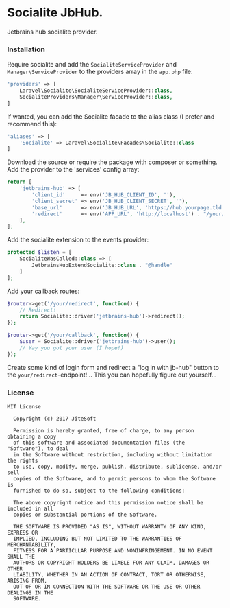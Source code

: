 # Socialite JbHub.
Jetbrains hub socialite provider.

### Installation
Require socialite and add the `SocialiteServiceProvider` and `Manager\ServiceProvider` to the providers array in the `app.php` file:

```php
'providers' => [
    Laravel\Socialite\SocialiteServiceProvider::class,
    SocialiteProviders\Manager\ServiceProvider::class,
]
```

If wanted, you can add the Socialite facade to the alias class (I prefer and recommend this):

```php
'aliases' => [
    'Socialite' => Laravel\Socialite\Facades\Socialite::class
]
```

Download the source or require the package with composer or something.  
Add the provider to the 'services' config array:

```php
return [
    'jetbrains-hub' => [
        'client_id'     => env('JB_HUB_CLIENT_ID', ''),
        'client_secret' => env('JB_HUB_CLIENT_SECRET', ''),
        'base_url'      => env('JB_HUB_URL', 'https://hub.yourpage.tld'),
        'redirect'      => env('APP_URL', 'http://localhost') . "/your/callback"
    ],
];
```

Add the socialite extension to the events provider:

```php
protected $listen = [
    SocialiteWasCalled::class => [
        JetbrainsHubExtendSocialite::class . "@handle"
    ]
];
```

Add your callback routes:

```php
$router->get('/your/redirect', function() {        
    // Redirect!
    return Socialite::driver('jetbrains-hub')->redirect();
});

$router->get('/your/callback', function() {
    $user = Socialite::driver('jetbrains-hub')->user();
    // Yay you got your user (I hope!)    
});
```

Create some kind of login form and redirect a "log in with jb-hub" button to the `your/redirect`-endpoint!... 
This you can hopefully figure out yourself...

### License
```
MIT License
  
  Copyright (c) 2017 JiteSoft
  
  Permission is hereby granted, free of charge, to any person obtaining a copy
  of this software and associated documentation files (the "Software"), to deal
  in the Software without restriction, including without limitation the rights
  to use, copy, modify, merge, publish, distribute, sublicense, and/or sell
  copies of the Software, and to permit persons to whom the Software is
  furnished to do so, subject to the following conditions:
  
  The above copyright notice and this permission notice shall be included in all
  copies or substantial portions of the Software.
  
  THE SOFTWARE IS PROVIDED "AS IS", WITHOUT WARRANTY OF ANY KIND, EXPRESS OR
  IMPLIED, INCLUDING BUT NOT LIMITED TO THE WARRANTIES OF MERCHANTABILITY,
  FITNESS FOR A PARTICULAR PURPOSE AND NONINFRINGEMENT. IN NO EVENT SHALL THE
  AUTHORS OR COPYRIGHT HOLDERS BE LIABLE FOR ANY CLAIM, DAMAGES OR OTHER
  LIABILITY, WHETHER IN AN ACTION OF CONTRACT, TORT OR OTHERWISE, ARISING FROM,
  OUT OF OR IN CONNECTION WITH THE SOFTWARE OR THE USE OR OTHER DEALINGS IN THE
  SOFTWARE.
```
